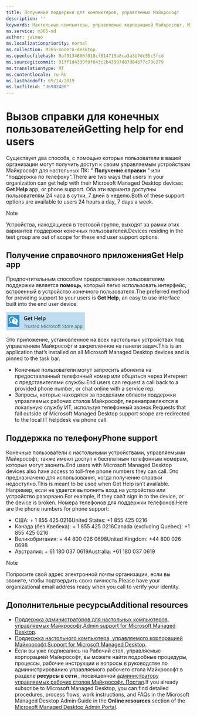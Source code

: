 ```yaml
---
title: Получение поддержки для компьютеров, управляемых Майкрософт
description: ''
keywords: Настольные компьютеры, управляемые корпорацией Майкрософт, Microsoft 365, служба, документация
ms.service: m365-md
author: jaimeo
ms.localizationpriority: normal
ms.collection: M365-modern-desktop
ms.openlocfilehash: 0af9134880f018cf814715a8ca3a3b7dc55c5fcd
ms.sourcegitcommit: 91ff1d4339f0f043c2b43997d87d84677c79e279
ms.translationtype: MT
ms.contentlocale: ru-RU
ms.lasthandoff: 09/14/2019
ms.locfileid: "36982400"
---
```

# <a name="getting-help-for-end-users"></a><span data-ttu-id="d84a1-103">Вызов справки для конечных пользователей</span><span class="sxs-lookup"><span data-stu-id="d84a1-103">Getting help for end users</span></span>

<span data-ttu-id="d84a1-104">Существует два способа, с помощью которых пользователи в вашей организации могут получить доступ к своим управляемым устройствам Майкрософт для настольных ПК: " **Получение справки** " или "поддержка по телефону".</span><span class="sxs-lookup"><span data-stu-id="d84a1-104">There are two ways that users in your organization can get help with their Microsoft Managed Desktop devices: **Get Help** app, or phone support.</span></span> <span data-ttu-id="d84a1-105">Оба эти варианта доступны пользователям 24 часа в сутки, 7 дней в неделю.</span><span class="sxs-lookup"><span data-stu-id="d84a1-105">Both of these support options are available to users 24 hours a day, 7 days a week.</span></span> 
>[!NOTE]
><span data-ttu-id="d84a1-106">Устройства, находящиеся в тестовой группе, выходят за рамки этих вариантов поддержки конечных пользователей.</span><span class="sxs-lookup"><span data-stu-id="d84a1-106">Devices residing in the test group are out of scope for these end user support options.</span></span> 

## <a name="get-help-app"></a><span data-ttu-id="d84a1-107">Получение справочного приложения</span><span class="sxs-lookup"><span data-stu-id="d84a1-107">Get Help app</span></span>

<span data-ttu-id="d84a1-108">Предпочтительным способом предоставления пользователям поддержки является **помощь**, который легко использовать интерфейс, встроенный в устройство конечного пользователя.</span><span class="sxs-lookup"><span data-stu-id="d84a1-108">The preferred method for providing support to your users is **Get Help**, an easy to use interface built into the end user device.</span></span>  

![Получение справки](images/get-help.png)

<span data-ttu-id="d84a1-110">Это приложение, установленное на всех настольных устройствах под управлением Майкрософт и закрепленное на панели задач.</span><span class="sxs-lookup"><span data-stu-id="d84a1-110">This is an application that’s installed on all Microsoft Managed Desktop devices and is pinned to the task bar.</span></span> 

- <span data-ttu-id="d84a1-111">Конечные пользователи могут запросить абонента на предоставленный телефонный номер или общаться через Интернет с представителями службы.</span><span class="sxs-lookup"><span data-stu-id="d84a1-111">End users can request a call back to a provided phone number, or chat online with a service rep.</span></span>
- <span data-ttu-id="d84a1-112">Запросы, которые находятся за пределами области поддержки управляемых рабочих столов Майкрософт, перенаправляются в локальную службу ИТ, используя телефонный звонок.</span><span class="sxs-lookup"><span data-stu-id="d84a1-112">Requests that fall outside of Microsoft Managed Desktop support scope are redirected to the local IT helpdesk via phone call.</span></span>  

## <a name="phone-support"></a><span data-ttu-id="d84a1-113">Поддержка по телефону</span><span class="sxs-lookup"><span data-stu-id="d84a1-113">Phone support</span></span>

<span data-ttu-id="d84a1-114">Конечные пользователи с настольными устройствами, управляемыми Майкрософт, также имеют доступ к бесплатным телефонным номерам, которые могут звонить.</span><span class="sxs-lookup"><span data-stu-id="d84a1-114">End users with Microsoft Managed Desktop devices also have access to toll-free phone numbers they can call.</span></span> <span data-ttu-id="d84a1-115">Это предназначено для использования, когда получение справки недоступно.</span><span class="sxs-lookup"><span data-stu-id="d84a1-115">This is meant to be used when Get Help isn’t available.</span></span> <span data-ttu-id="d84a1-116">Например, если не удается выполнить вход на устройство или устройство разорвано.</span><span class="sxs-lookup"><span data-stu-id="d84a1-116">For example, if they can’t sign in to the device, or the device is broken.</span></span> <span data-ttu-id="d84a1-117">Номера телефонов для поддержки телефонов:</span><span class="sxs-lookup"><span data-stu-id="d84a1-117">Here are the phone numbers for phone support:</span></span>

- <span data-ttu-id="d84a1-118">США: + 1 855 425 0216</span><span class="sxs-lookup"><span data-stu-id="d84a1-118">United States: +1 855 425 0216</span></span>
- <span data-ttu-id="d84a1-119">Канада (без Квебека): + 1 855 425 0216</span><span class="sxs-lookup"><span data-stu-id="d84a1-119">Canada (excluding Quebec): +1 855 425 0216</span></span>
- <span data-ttu-id="d84a1-120">Великобритания: + 44 800 026 0698</span><span class="sxs-lookup"><span data-stu-id="d84a1-120">United Kingdom: +44 800 026 0698</span></span>
- <span data-ttu-id="d84a1-121">Австралия: + 61 180 037 0619</span><span class="sxs-lookup"><span data-stu-id="d84a1-121">Australia: +61 180 037 0619</span></span>

>[!NOTE]
><span data-ttu-id="d84a1-122">Попросите свой адрес электронной почты организации, если вы звоните, чтобы подтвердить свою личность.</span><span class="sxs-lookup"><span data-stu-id="d84a1-122">Please have your organizational email address ready when you call to verify your identity.</span></span> 

## <a name="additional-resources"></a><span data-ttu-id="d84a1-123">Дополнительные ресурсы</span><span class="sxs-lookup"><span data-stu-id="d84a1-123">Additional resources</span></span>
- <span data-ttu-id="d84a1-124">[Поддержка администраторов для настольных компьютеров, управляемых Майкрософт](admin-support.md).</span><span class="sxs-lookup"><span data-stu-id="d84a1-124">[Admin support for Microsoft Managed Desktop](admin-support.md).</span></span> 
- <span data-ttu-id="d84a1-125">[Поддержка настольного компьютера, управляемого корпорацией Майкрософт](../service-description/support.md).</span><span class="sxs-lookup"><span data-stu-id="d84a1-125">[Support for Microsoft Managed Desktop](../service-description/support.md).</span></span>
- <span data-ttu-id="d84a1-126">Если вы уже подписались на Рабочий стол, управляемые корпорацией Майкрософт, вы можете найти подробные процедуры, процессы, рабочие инструкции и вопросы в руководстве по администрированию управляемого рабочего стола Майкрософт в разделе **ресурсы в сети** , посвященной [администратору управляемых рабочих столов Майкрософт. Портал](https://aka.ms/mwaasportal).</span><span class="sxs-lookup"><span data-stu-id="d84a1-126">If you already subscribe to Microsoft Managed Desktop, you can find detailed procedures, process flows, work instructions, and FAQs in the Microsoft Managed Desktop Admin Guide in the **Online resources** section of the [Microsoft Managed Desktop Admin Portal](https://aka.ms/mwaasportal).</span></span>
